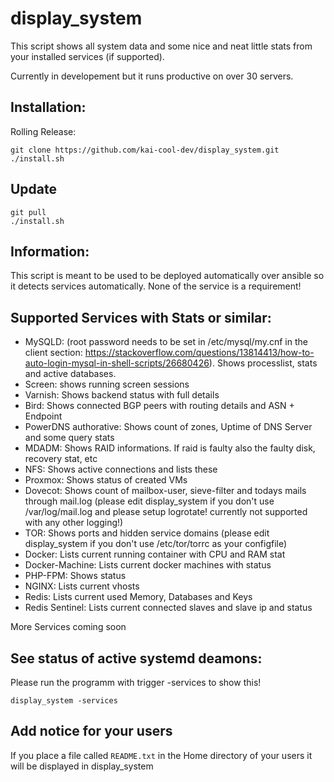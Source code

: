 display_system
==============

This script shows all system data and some nice and neat little stats from your installed services (if supported).

Currently in developement but it runs productive on over 30 servers.

Installation:
-------------

Rolling Release:

```
git clone https://github.com/kai-cool-dev/display_system.git
./install.sh
```

Update
------

```
git pull
./install.sh
```

Information:
------------

This script is meant to be used to be deployed automatically over ansible so it detects services automatically. None of the service is a requirement!

## Supported Services with Stats or similar:

- MySQLD: (root password needs to be set in /etc/mysql/my.cnf in the client section: <https://stackoverflow.com/questions/13814413/how-to-auto-login-mysql-in-shell-scripts/26680426>). Shows processlist, stats and active databases.
- Screen: shows running screen sessions
- Varnish: Shows backend status with full details
- Bird: Shows connected BGP peers with routing details and ASN + Endpoint
- PowerDNS authorative: Shows count of zones, Uptime of DNS Server and some query stats
- MDADM: Shows RAID informations. If raid is faulty also the faulty disk, recovery stat, etc
- NFS: Shows active connections and lists these
- Proxmox: Shows status of created VMs
- Dovecot: Shows count of mailbox-user, sieve-filter and todays mails through mail.log (please edit display_system if you don't use /var/log/mail.log and please setup logrotate! currently not supported with any other logging!)
- TOR: Shows ports and hidden service domains (please edit display_system if you don't use /etc/tor/torrc as your configfile)
- Docker: Lists current running container with CPU and RAM stat
- Docker-Machine: Lists current docker machines with status
- PHP-FPM: Shows status
- NGINX: Lists current vhosts
- Redis: Lists current used Memory, Databases and Keys
- Redis Sentinel: Lists current connected slaves and slave ip and status

More Services coming soon

See status of active systemd deamons:
-------------------------------------

Please run the programm with trigger -services to show this!

```
display_system -services
```

## Add notice for your users

If you place a file called `README.txt` in the Home directory of your users it will be displayed in display_system
